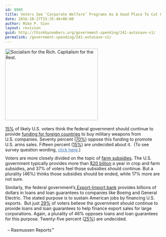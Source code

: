 ```yaml
---
id: 8905
title: Voters See ‘Corporate Welfare’ Programs As A Good Place To Cut Government Spending
date: 2016-10-27T15:35:46+00:00
author: Mike P. Sinn
layout: revision
guid: http://thinkbynumbers.org/government-spending/241-autosave-v1/
permalink: /government-spending/241-autosave-v1/
---
```

<span class="Apple-style-span" style="line-height: 18px;"><img data-attachment-id="245" data-permalink="https://thinkbynumbers.org/government-spending/corporate-welfare/voters-cu-corporate-welfare-programs-as-a-good-place-to-cut-government-spending-rasmussen-reports/attachment/socialism-rich/" data-orig-file="https://thinkbynumbers.org/wp-content/uploads/2011/09/socialism-rich.jpg" data-orig-size="600,464" data-comments-opened="1" data-image-meta="{&quot;aperture&quot;:&quot;0&quot;,&quot;credit&quot;:&quot;&quot;,&quot;camera&quot;:&quot;&quot;,&quot;caption&quot;:&quot;&quot;,&quot;created_timestamp&quot;:&quot;0&quot;,&quot;copyright&quot;:&quot;&quot;,&quot;focal_length&quot;:&quot;0&quot;,&quot;iso&quot;:&quot;0&quot;,&quot;shutter_speed&quot;:&quot;0&quot;,&quot;title&quot;:&quot;&quot;,&quot;orientation&quot;:&quot;0&quot;}" data-image-title="Socialism for the Rich" data-image-description="" data-medium-file="https://thinkbynumbers.org/wp-content/uploads/2011/09/socialism-rich-300x232.jpg" data-large-file="https://thinkbynumbers.org/wp-content/uploads/2011/09/socialism-rich.jpg" class="size-medium wp-image-245 alignleft" style="border-style: initial; border-color: initial;" title="Socialism for the Rich. Capitalism for the Rest." src="http://thinkbynumbers.org/wp-content/uploads/2011/09/socialism-rich-300x232.jpg" alt="Socialism for the Rich. Capitalism for the Rest." width="300" height="232" srcset="https://thinkbynumbers.org/wp-content/uploads/2011/09/socialism-rich-300x232.jpg 300w, https://thinkbynumbers.org/wp-content/uploads/2011/09/socialism-rich-480x371.jpg 480w, https://thinkbynumbers.org/wp-content/uploads/2011/09/socialism-rich.jpg 600w" sizes="(max-width: 300px) 100vw, 300px" /></span>

<p style="margin-top: 0px; margin-bottom: 0px; padding-top: 5px; padding-bottom: 5px;">
  <a href="http://www.rasmussenreports.com/public_content/politics/general_politics/august_2011/voters_see_these_corporate_welfare_programs_as_a_good_place_to_cut_government_spending">15%</a> of likely U.S. voters think the federal government should continue to provide <a href="http://amzn.to/1s4iiy8" target="_blank">funding for foreign countries</a> to buy military weapons from U.S. <span class="Apple-style-span" style="line-height: normal;">companies. Seventy percent (<a href="http://www.rasmussenreports.com/public_content/politics/general_politics/august_2011/voters_see_these_corporate_welfare_programs_as_a_good_place_to_cut_government_spending">70%</a>) oppose this funding to promote U.S. arms sales. Fifteen percent (<a href="http://www.rasmussenreports.com/public_content/politics/general_politics/august_2011/voters_see_these_corporate_welfare_programs_as_a_good_place_to_cut_government_spending">15%</a>) are undecided about it.  (To see survey question wording, <a style="color: #3e72ae;" href="http://www.rasmussenreports.com/public_content/politics/questions/pt_survey_questions/august_2011/questions_corporate_welfare_august_11_12_2011" target="_self">click here</a>.)</span>
</p>

<p style="margin-top: 0px; margin-bottom: 0px; padding-top: 5px; padding-bottom: 5px;">
  Voters are more closely divided on the topic of <a href="http://amzn.to/1e9JQJg" target="_blank">farm subsidies</a>. The U.S. government typically provides more than <a href="http://en.wikipedia.org/wiki/Agricultural_subsidy">$20 billion</a> a year in crop and farm subsidies, and 37% of voters feel those subsidies should continue. But a plurality (46%) thinks those subsidies should be ended, while 17% more are not sure.
</p>

<p style="margin-top: 0px; margin-bottom: 0px; padding-top: 5px; padding-bottom: 5px;">
  Similarly, the federal government’s<a href="http://amzn.to/1omTimk" target="_blank"> Export-Import bank</a> provides billions of dollars in loans and loan guarantees to companies like Boeing and General Electric. The stated purpose is to sustain American jobs by financing U.S. exports.  But just <a href="http://www.downsizinggovernment.org/voters-don%E2%80%99t-support-corporate-welfare">29%</a> of voters believe the government should continue to provide loans and loan guarantees to help finance export sales for large corporations. Again, a plurality of 46% opposes loans and loan guarantees for this purpose. Twenty-five percent (<a href="http://www.downsizinggovernment.org/voters-don%E2%80%99t-support-corporate-welfare">25%</a>) are undecided.
</p>

  &#8211; Rasmussen Reports™
